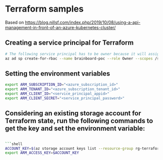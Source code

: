 # Terraform samples

Based on https://blog.nillsf.com/index.php/2019/10/08/using-a-api-management-in-front-of-an-azure-kubernetes-cluster/

## Creating a service principal for Terraform

```sh
# The following service principal has to be owner because it will assign roles to other service principals
az ad sp create-for-rbac --name brainboard-poc --role Owner --scopes /subscriptions/5aca58de-08b6-4477-b736-1af925fa1624
```

## Setting the environment variables

```sh
export ARM_SUBSCRIPTION_ID="<azure_subscription_id>"
export ARM_TENANT_ID="<azure_subscription_tenant_id>"
export ARM_CLIENT_ID="<service_principal_appid>"
export ARM_CLIENT_SECRET="<service_principal_password>"
```

## Considering an existing storage account for Terraform state, run the following commands to get the key and set the environment variable:

```sh

```shell
ACCOUNT_KEY=$(az storage account keys list --resource-group rg-terraform-state --account-name brainboardpoc0001 --query '[0].value' -o tsv)
export ARM_ACCESS_KEY=$ACCOUNT_KEY
```